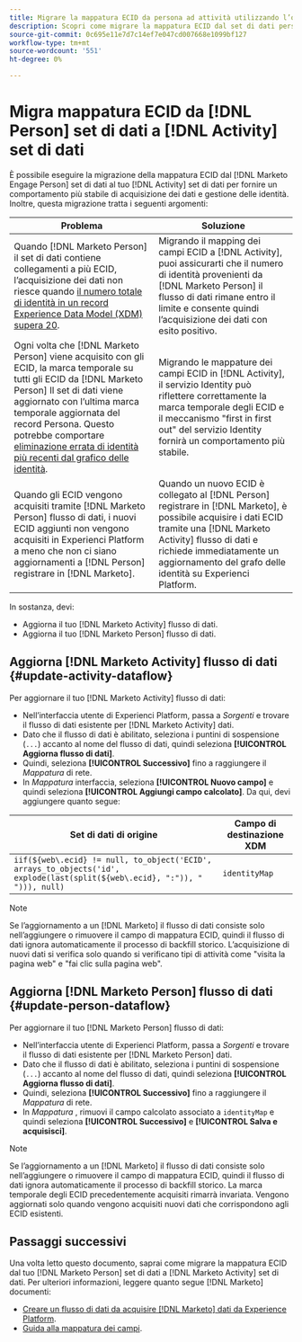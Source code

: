 ```yaml
---
title: Migrare la mappatura ECID da persona ad attività utilizzando l’origine Marketo Engage
description: Scopri come migrare la mappatura ECID dal set di dati persona al set di dati attività utilizzando l’origine Marketo Engage.
source-git-commit: 0c695e11e7d7c14ef7e047cd007668e1099bf127
workflow-type: tm+mt
source-wordcount: '551'
ht-degree: 0%

---
```


# Migra mappatura ECID da [!DNL Person] set di dati a [!DNL Activity] set di dati

È possibile eseguire la migrazione della mappatura ECID dal [!DNL Marketo Engage Person] set di dati al tuo [!DNL Activity] set di dati per fornire un comportamento più stabile di acquisizione dei dati e gestione delle identità. Inoltre, questa migrazione tratta i seguenti argomenti:

| Problema | Soluzione |
| --- | --- |
| Quando [!DNL Marketo Person] il set di dati contiene collegamenti a più ECID, l’acquisizione dei dati non riesce quando [il numero totale di identità in un record Experience Data Model (XDM) supera 20](../../../../identity-service/guardrails.md). | Migrando il mapping dei campi ECID a [!DNL Activity], puoi assicurarti che il numero di identità provenienti da [!DNL Marketo Person] il flusso di dati rimane entro il limite e consente quindi l’acquisizione dei dati con esito positivo. |
| Ogni volta che [!DNL Marketo Person] viene acquisito con gli ECID, la marca temporale su tutti gli ECID da [!DNL Marketo Person] Il set di dati viene aggiornato con l’ultima marca temporale aggiornata del record Persona. Questo potrebbe comportare [eliminazione errata di identità più recenti dal grafico delle identità](../../../../identity-service/guardrails.md#understanding-the-deletion-logic-when-an-identity-graph-at-capacity-is-updated). | Migrando le mappature dei campi ECID in [!DNL Activity], il servizio Identity può riflettere correttamente la marca temporale degli ECID e il meccanismo &quot;first in first out&quot; del servizio Identity fornirà un comportamento più stabile. |
| Quando gli ECID vengono acquisiti tramite [!DNL Marketo Person] flusso di dati, i nuovi ECID aggiunti non vengono acquisiti in Experienci Platform a meno che non ci siano aggiornamenti a [!DNL Person] registrare in [!DNL Marketo]. | Quando un nuovo ECID è collegato al [!DNL Person] registrare in [!DNL Marketo], è possibile acquisire i dati ECID tramite una [!DNL Marketo Activity] flusso di dati e richiede immediatamente un aggiornamento del grafo delle identità su Experienci Platform. |

In sostanza, devi:

* Aggiorna il tuo [!DNL Marketo Activity] flusso di dati.
* Aggiorna il tuo [!DNL Marketo Person] flusso di dati.

## Aggiorna [!DNL Marketo Activity] flusso di dati {#update-activity-dataflow}

Per aggiornare il tuo [!DNL Marketo Activity] flusso di dati:

* Nell’interfaccia utente di Experienci Platform, passa a *Sorgenti* e trovare il flusso di dati esistente per [!DNL Marketo Activity] dati.
* Dato che il flusso di dati è abilitato, seleziona i puntini di sospensione (`...`) accanto al nome del flusso di dati, quindi seleziona **[!UICONTROL Aggiorna flusso di dati]**.
* Quindi, seleziona **[!UICONTROL Successivo]** fino a raggiungere il *Mappatura* di rete.
* In *Mappatura* interfaccia, seleziona **[!UICONTROL Nuovo campo]** e quindi seleziona **[!UICONTROL Aggiungi campo calcolato]**. Da qui, devi aggiungere quanto segue:

| Set di dati di origine | Campo di destinazione XDM |
| --- | --- |
| `iif(${web\.ecid} != null, to_object('ECID', arrays_to_objects('id', explode(last(split(${web\.ecid}, ":")), " "))), null)` | `identityMap` |

>[!NOTE]
>
>Se l’aggiornamento a un [!DNL Marketo] il flusso di dati consiste solo nell’aggiungere o rimuovere il campo di mappatura ECID, quindi il flusso di dati ignora automaticamente il processo di backfill storico. L’acquisizione di nuovi dati si verifica solo quando si verificano tipi di attività come &quot;visita la pagina web&quot; e &quot;fai clic sulla pagina web&quot;.

## Aggiorna [!DNL Marketo Person] flusso di dati {#update-person-dataflow}

Per aggiornare il tuo [!DNL Marketo Person] flusso di dati:

* Nell’interfaccia utente di Experienci Platform, passa a *Sorgenti* e trovare il flusso di dati esistente per [!DNL Marketo Person] dati.
* Dato che il flusso di dati è abilitato, seleziona i puntini di sospensione (`...`) accanto al nome del flusso di dati, quindi seleziona **[!UICONTROL Aggiorna flusso di dati]**.
* Quindi, seleziona **[!UICONTROL Successivo]** fino a raggiungere il *Mappatura* di rete.
* In *Mappatura* , rimuovi il campo calcolato associato a `identityMap` e quindi seleziona **[!UICONTROL Successivo]** e **[!UICONTROL Salva e acquisisci]**.

>[!NOTE]
>
>Se l’aggiornamento a un [!DNL Marketo] il flusso di dati consiste solo nell’aggiungere o rimuovere il campo di mappatura ECID, quindi il flusso di dati ignora automaticamente il processo di backfill storico. La marca temporale degli ECID precedentemente acquisiti rimarrà invariata. Vengono aggiornati solo quando vengono acquisiti nuovi dati che corrispondono agli ECID esistenti.

## Passaggi successivi

Una volta letto questo documento, saprai come migrare la mappatura ECID dal tuo [!DNL Marketo Person] set di dati a [!DNL Marketo Activity] set di dati. Per ulteriori informazioni, leggere quanto segue [!DNL Marketo] documenti:

* [Creare un flusso di dati da acquisire [!DNL Marketo] dati da Experience Platform](../../../tutorials/ui/create/adobe-applications/marketo.md).
* [Guida alla mappatura dei campi](../mapping/marketo.md).